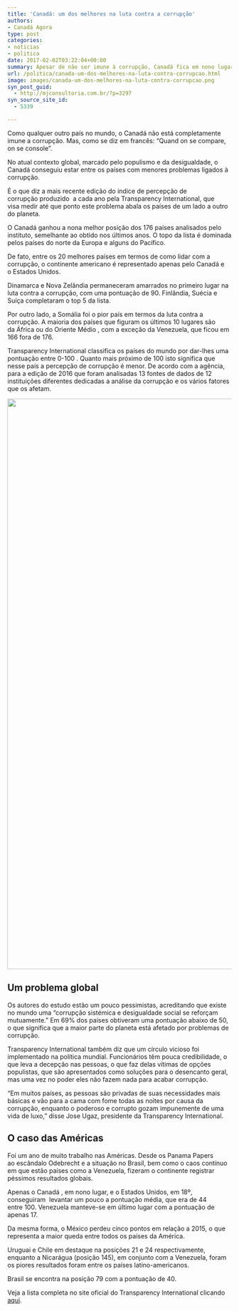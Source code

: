 ```yaml
---
title: 'Canadá: um dos melhores na luta contra a corrupção'
authors:
- Canadá Agora
type: post
categories:
- noticias
- politica
date: 2017-02-02T03:22:04+00:00
summary: Apesar de não ser imune à corrupção, Canadá fica em nono lugar no ranking mundial de combate à corrupção e à impunidade, o melhor das Américas.
url: /politica/canada-um-dos-melhores-na-luta-contra-corrupcao.html
image: images/canada-um-dos-melhores-na-luta-contra-corrupcao.png
syn_post_guid:
  - http://mjconsultoria.com.br/?p=3297
syn_source_site_id:
  - 5339

---
```

Como qualquer outro país no mundo, o Canadá não está completamente imune a corrupção. Mas, como se diz em francês: “Quand on se compare, on se console”.

No atual contexto global, marcado pelo populismo e da desigualdade, o Canadá conseguiu estar entre os países com menores problemas ligados à corrupção.

É o que diz a mais recente edição do índice de percepção de corrupção produzido  a cada ano pela Transparency International, que visa medir até que ponto este problema abala os países de um lado a outro do planeta.

O Canadá ganhou a nona melhor posição dos 176 países analisados pelo instituto, semelhante ao obtido nos últimos anos. O topo da lista é dominada pelos países do norte da Europa e alguns do Pacífico.

<span class="embed-youtube" style="text-align:center; display: block;"></span>

De fato, entre os 20 melhores países em termos de como lidar com a corrupção, o continente americano é representado apenas pelo Canadá e o Estados Unidos.

Dinamarca e Nova Zelândia permaneceram amarrados no primeiro lugar na luta contra a corrupção, com uma pontuação de 90. Finlândia, Suécia e Suíça completaram o top 5 da lista.

Por outro lado, a Somália foi o pior país em termos da luta contra a corrupção. A maioria dos países que figuram os últimos 10 lugares são da África ou do Oriente Médio , com a exceção da Venezuela, que ficou em 166 fora de 176.

Transparency International classifica os países do mundo por dar-lhes uma pontuação entre 0-100 . Quanto mais próximo de 100 isto significa que nesse país a percepção de corrupção é menor. De acordo com a agência, para a edição de 2016 que foram analisadas 13 fontes de dados de 12 instituições diferentes dedicadas a análise da corrupção e os vários fatores que os afetam.

<img class="img-responsive text-center aligncenter wp-image-7567 size-full" src="https://www.canadaagora.com/wp-content/uploads/indice-de-percepcao-da-corrupcao-2016.png" width="1338" height="1282" />

## Um problema global

Os autores do estudo estão um pouco pessimistas, acreditando que existe no mundo uma “corrupção sistémica e desigualdade social se reforçam mutuamente.” Em 69% dos países obtiveram uma pontuação abaixo de 50, o que significa que a maior parte do planeta está afetado por problemas de corrupção.

Transparency International também diz que um círculo vicioso foi implementado na política mundial. Funcionários têm pouca credibilidade, o que leva a decepção nas pessoas, o que faz delas vítimas de opções populistas, que são apresentados como soluções para o desencanto geral, mas uma vez no poder eles não fazem nada para acabar corrupção.

“Em muitos países, as pessoas são privadas de suas necessidades mais básicas e vão para a cama com fome todas as noites por causa da corrupção, enquanto o poderoso e corrupto gozam impunemente de uma vida de luxo,” disse Jose Ugaz, presidente da Transparency International.

## O caso das Américas

Foi um ano de muito trabalho nas Américas. Desde os Panama Papers ao escândalo Odebrecht e a situação no Brasil, bem como o caos contínuo em que estão países como a Venezuela, fizeram o continente registrar péssimos resultados globais.

Apenas o Canadá , em nono lugar, e o Estados Unidos, em 18º, conseguiram  levantar um pouco a pontuação média, que era de 44 entre 100. Venezuela manteve-se em último lugar com a pontuação de apenas 17.

Da mesma forma, o México perdeu cinco pontos em relação a 2015, o que representa a maior queda entre todos os países da América.

Uruguai e Chile em destaque na posições 21 e 24 respectivamente, enquanto a Nicarágua (posição 145), em conjunto com a Venezuela, foram os piores resultados foram entre os países latino-americanos.

Brasil se encontra na posição 79 com a pontuação de 40.

Veja a lista completa no site oficial do Transparency International clicando <a href="http://www.transparency.org/news/feature/corruption_perceptions_index_2016" target="_blank">aqui</a>.